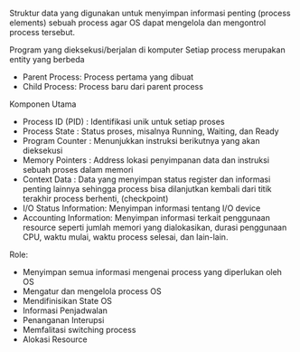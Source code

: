 Struktur data yang digunakan untuk menyimpan informasi penting (process elements) sebuah process agar OS dapat mengelola dan mengontrol process tersebut. 

Program yang dieksekusi/berjalan di komputer
Setiap process merupakan entity yang berbeda
- Parent Process: Process pertama yang dibuat
- Child Process: Process baru dari parent process

Komponen Utama
- Process ID (PID)     : Identifikasi unik untuk setiap proses
- Process State         : Status proses, misalnya Running, Waiting, dan Ready
- Program Counter   : Menunjukkan instruksi berikutnya yang akan dieksekusi
- Memory Pointers   : Address lokasi penyimpanan data dan instruksi sebuah proses dalam memori
- Context Data          : Data yang menyimpan status register dan informasi penting lainnya sehingga process bisa dilanjutkan kembali dari titik terakhir process berhenti, (checkpoint)
- I/O Status Information: Menyimpan informasi tentang I/O device
- Accounting Information: Menyimpan informasi terkait penggunaan resource seperti jumlah memori yang dialokasikan, durasi penggunaan CPU, waktu mulai, waktu process selesai, dan lain-lain.

Role:
- Menyimpan semua informasi mengenai process yang diperlukan oleh OS
- Mengatur dan mengelola process OS
- Mendifinisikan State OS
- Informasi Penjadwalan
- Penanganan Interupsi
- Memfalitasi switching process
- Alokasi Resource
